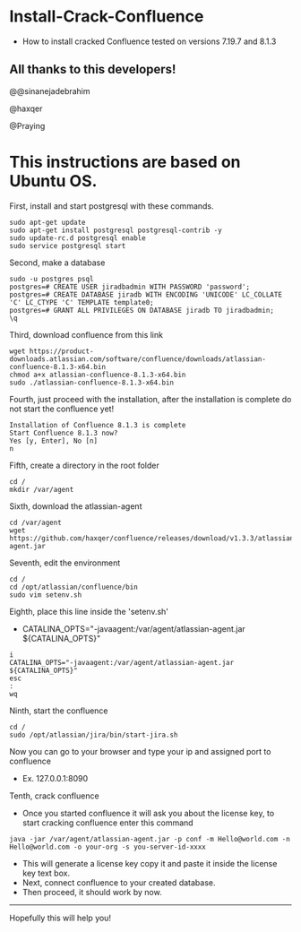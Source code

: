 # Install-Crack-Confluence
- How to install cracked Confluence tested on versions 7.19.7 and 8.1.3

All thanks to this developers!
---
  @@sinanejadebrahim

  @haxqer

  @Praying


# This instructions are based on Ubuntu OS.

First, install and start postgresql with these commands.
```
sudo apt-get update
sudo apt-get install postgresql postgresql-contrib -y
sudo update-rc.d postgresql enable
sudo service postgresql start
```

Second, make a database
```
sudo -u postgres psql
postgres=# CREATE USER jiradbadmin WITH PASSWORD 'password';
postgres=# CREATE DATABASE jiradb WITH ENCODING 'UNICODE' LC_COLLATE 'C' LC_CTYPE 'C' TEMPLATE template0;
postgres=# GRANT ALL PRIVILEGES ON DATABASE jiradb TO jiradbadmin;
\q
```

Third, download confluence from this link
```
wget https://product-downloads.atlassian.com/software/confluence/downloads/atlassian-confluence-8.1.3-x64.bin
chmod a+x atlassian-confluence-8.1.3-x64.bin
sudo ./atlassian-confluence-8.1.3-x64.bin
```

Fourth, just proceed with the installation, after the installation is complete do not start the confluence yet!
```
Installation of Confluence 8.1.3 is complete
Start Confluence 8.1.3 now?
Yes [y, Enter], No [n]
n
```

Fifth, create a directory in the root folder
```
cd /
mkdir /var/agent
```

Sixth, download the atlassian-agent 
```
cd /var/agent
wget https://github.com/haxqer/confluence/releases/download/v1.3.3/atlassian-agent.jar
```

Seventh, edit the environment
```
cd / 
cd /opt/atlassian/confluence/bin
sudo vim setenv.sh
```

Eighth, place this line inside the 'setenv.sh'
  - CATALINA_OPTS="-javaagent:/var/agent/atlassian-agent.jar ${CATALINA_OPTS}"
```
i
CATALINA_OPTS="-javaagent:/var/agent/atlassian-agent.jar ${CATALINA_OPTS}"
esc
:
wq
```

Ninth, start the confluence
```
cd / 
sudo /opt/atlassian/jira/bin/start-jira.sh
```

Now you can go to your browser and type your ip and assigned port to confluence
- Ex. 127.0.0.1:8090

Tenth, crack confluence
- Once you started confluence it will ask you about the license key, to start cracking confluence enter this command

```
java -jar /var/agent/atlassian-agent.jar -p conf -m Hello@world.com -n Hello@world.com -o your-org -s you-server-id-xxxx
```

- This will generate a license key copy it and paste it inside the license key text box.
- Next, connect confluence to your created database. 
- Then proceed, it should work by now.
---
Hopefully this will help you!

